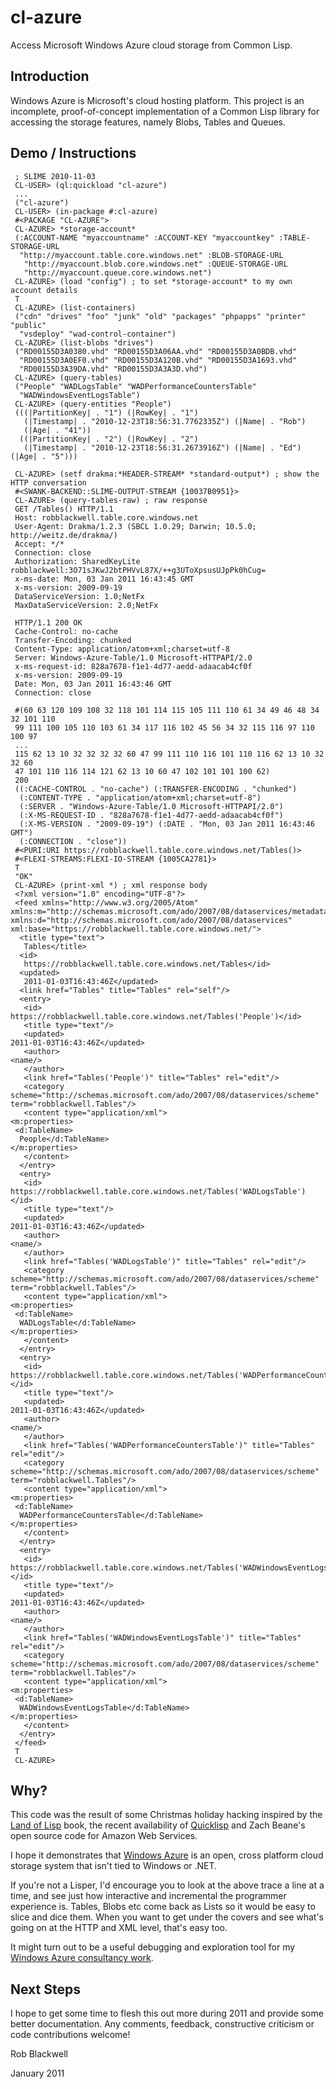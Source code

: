 cl-azure
========

Access Microsoft Windows Azure cloud storage from Common Lisp.

Introduction
------------

Windows Azure is Microsoft's cloud hosting platform. This project is
an incomplete, proof-of-concept implementation of a Common Lisp
library for accessing the storage features, namely Blobs, Tables and
Queues.

Demo / Instructions
-------------------


     ; SLIME 2010-11-03
     CL-USER> (ql:quickload "cl-azure")
     ...
     ("cl-azure")
     CL-USER> (in-package #:cl-azure)
     #<PACKAGE "CL-AZURE">
     CL-AZURE> *storage-account*
     (:ACCOUNT-NAME "myaccountname" :ACCOUNT-KEY "myaccountkey" :TABLE-STORAGE-URL
      "http://myaccount.table.core.windows.net" :BLOB-STORAGE-URL
       "http://myaccount.blob.core.windows.net" :QUEUE-STORAGE-URL
       "http://myaccount.queue.core.windows.net")
     CL-AZURE> (load "config") ; to set *storage-account* to my own account details
     T
     CL-AZURE> (list-containers)
     ("cdn" "drives" "foo" "junk" "old" "packages" "phpapps" "printer" "public"
      "vsdeploy" "wad-control-container")
     CL-AZURE> (list-blobs "drives")
     ("RD00155D3A0380.vhd" "RD00155D3A06AA.vhd" "RD00155D3A0BDB.vhd"
      "RD00155D3A0EF0.vhd" "RD00155D3A120B.vhd" "RD00155D3A1693.vhd"
      "RD00155D3A39DA.vhd" "RD00155D3A3A3D.vhd")
     CL-AZURE> (query-tables)
     ("People" "WADLogsTable" "WADPerformanceCountersTable"
      "WADWindowsEventLogsTable")
     CL-AZURE> (query-entities "People")
     (((|PartitionKey| . "1") (|RowKey| . "1")
       (|Timestamp| . "2010-12-23T18:56:31.7762335Z") (|Name| . "Rob")
       (|Age| . "41"))
      ((|PartitionKey| . "2") (|RowKey| . "2")
       (|Timestamp| . "2010-12-23T18:56:31.2673916Z") (|Name| . "Ed") (|Age| . "5")))

     CL-AZURE> (setf drakma:*HEADER-STREAM* *standard-output*) ; show the HTTP conversation
     #<SWANK-BACKEND::SLIME-OUTPUT-STREAM {10037B0951}>
     CL-AZURE> (query-tables-raw) ; raw response
     GET /Tables() HTTP/1.1
     Host: robblackwell.table.core.windows.net
     User-Agent: Drakma/1.2.3 (SBCL 1.0.29; Darwin; 10.5.0; http://weitz.de/drakma/)
     Accept: */*
     Connection: close
     Authorization: SharedKeyLite robblackwell:3O71sJKwJ2btPHVvL87X/++g3UToXpsusUJpPk0hCug=
     x-ms-date: Mon, 03 Jan 2011 16:43:45 GMT
     x-ms-version: 2009-09-19
     DataServiceVersion: 1.0;NetFx
     MaxDataServiceVersion: 2.0;NetFx
     
     HTTP/1.1 200 OK
     Cache-Control: no-cache
     Transfer-Encoding: chunked
     Content-Type: application/atom+xml;charset=utf-8
     Server: Windows-Azure-Table/1.0 Microsoft-HTTPAPI/2.0
     x-ms-request-id: 828a7678-f1e1-4d77-aedd-adaacab4cf0f
     x-ms-version: 2009-09-19
     Date: Mon, 03 Jan 2011 16:43:46 GMT
     Connection: close
     
     #(60 63 120 109 108 32 118 101 114 115 105 111 110 61 34 49 46 48 34 32 101 110
     99 111 100 105 110 103 61 34 117 116 102 45 56 34 32 115 116 97 110 100 97
     ...
     115 62 13 10 32 32 32 32 60 47 99 111 110 116 101 110 116 62 13 10 32 32 60
     47 101 110 116 114 121 62 13 10 60 47 102 101 101 100 62)
     200
     ((:CACHE-CONTROL . "no-cache") (:TRANSFER-ENCODING . "chunked")
      (:CONTENT-TYPE . "application/atom+xml;charset=utf-8")
      (:SERVER . "Windows-Azure-Table/1.0 Microsoft-HTTPAPI/2.0")
      (:X-MS-REQUEST-ID . "828a7678-f1e1-4d77-aedd-adaacab4cf0f")
      (:X-MS-VERSION . "2009-09-19") (:DATE . "Mon, 03 Jan 2011 16:43:46 GMT")
      (:CONNECTION . "close"))
     #<PURI:URI https://robblackwell.table.core.windows.net/Tables()>
     #<FLEXI-STREAMS:FLEXI-IO-STREAM {1005CA2781}>
     T
     "OK"
     CL-AZURE> (print-xml *) ; xml response body
     <?xml version="1.0" encoding="UTF-8"?>
     <feed xmlns="http://www.w3.org/2005/Atom" xmlns:m="http://schemas.microsoft.com/ado/2007/08/dataservices/metadata" xmlns:d="http://schemas.microsoft.com/ado/2007/08/dataservices" xml:base="https://robblackwell.table.core.windows.net/"> 
      <title type="text">
       Tables</title> 
      <id>
       https://robblackwell.table.core.windows.net/Tables</id> 
      <updated>
       2011-01-03T16:43:46Z</updated> 
      <link href="Tables" title="Tables" rel="self"/> 
      <entry> 
       <id>
	https://robblackwell.table.core.windows.net/Tables('People')</id> 
       <title type="text"/> 
       <updated>
	2011-01-03T16:43:46Z</updated> 
       <author> 
	<name/> 
       </author> 
       <link href="Tables('People')" title="Tables" rel="edit"/> 
       <category scheme="http://schemas.microsoft.com/ado/2007/08/dataservices/scheme" term="robblackwell.Tables"/> 
       <content type="application/xml"> 
	<m:properties> 
	 <d:TableName>
	  People</d:TableName> 
	</m:properties> 
       </content> 
      </entry> 
      <entry> 
       <id>
	https://robblackwell.table.core.windows.net/Tables('WADLogsTable')</id> 
       <title type="text"/> 
       <updated>
	2011-01-03T16:43:46Z</updated> 
       <author> 
	<name/> 
       </author> 
       <link href="Tables('WADLogsTable')" title="Tables" rel="edit"/> 
       <category scheme="http://schemas.microsoft.com/ado/2007/08/dataservices/scheme" term="robblackwell.Tables"/> 
       <content type="application/xml"> 
	<m:properties> 
	 <d:TableName>
	  WADLogsTable</d:TableName> 
	</m:properties> 
       </content> 
      </entry> 
      <entry> 
       <id>
	https://robblackwell.table.core.windows.net/Tables('WADPerformanceCountersTable')</id> 
       <title type="text"/> 
       <updated>
	2011-01-03T16:43:46Z</updated> 
       <author> 
	<name/> 
       </author> 
       <link href="Tables('WADPerformanceCountersTable')" title="Tables" rel="edit"/> 
       <category scheme="http://schemas.microsoft.com/ado/2007/08/dataservices/scheme" term="robblackwell.Tables"/> 
       <content type="application/xml"> 
	<m:properties> 
	 <d:TableName>
	  WADPerformanceCountersTable</d:TableName> 
	</m:properties> 
       </content> 
      </entry> 
      <entry> 
       <id>
	https://robblackwell.table.core.windows.net/Tables('WADWindowsEventLogsTable')</id> 
       <title type="text"/> 
       <updated>
	2011-01-03T16:43:46Z</updated> 
       <author> 
	<name/> 
       </author> 
       <link href="Tables('WADWindowsEventLogsTable')" title="Tables" rel="edit"/> 
       <category scheme="http://schemas.microsoft.com/ado/2007/08/dataservices/scheme" term="robblackwell.Tables"/> 
       <content type="application/xml"> 
	<m:properties> 
	 <d:TableName>
	  WADWindowsEventLogsTable</d:TableName> 
	</m:properties> 
       </content> 
      </entry> 
     </feed>
     T
     CL-AZURE> 

Why?
----

This code was the result of some Christmas holiday hacking inspired by
the [Land of Lisp](http://landoflisp.com/) book, the recent
availability of [Quicklisp](http://www.quicklisp.org/) and Zach
Beane's open source code for Amazon Web Services.

I hope it demonstrates that [Windows
Azure](http://www.microsoft.com/windowsazure/) is an open, cross
platform cloud storage system that isn't tied to Windows or .NET.

If you're not a Lisper, I'd encourage you to look at the above trace a
line at a time, and see just how interactive and incremental the
programmer experience is. Tables, Blobs etc come back as Lists so it
would be easy to slice and dice them. When you want to get under the
covers and see what's going on at the HTTP and XML level, that's easy
too.

It might turn out to be a useful debugging and exploration tool for my
[Windows Azure consultancy work](http://www.aws.net).

Next Steps
----------

I hope to get some time to flesh this out more during 2011 and provide
some better documentation. Any comments, feedback, constructive
criticism or code contributions welcome!

Rob Blackwell

January 2011

